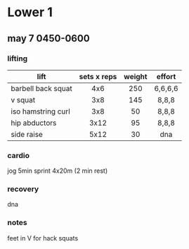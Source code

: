 # Lower 1

## may 7 0450-0600

### lifting

| lift                  | sets x reps | weight | effort |
|-----------------------|:-----------:|:------:|:------:|
| barbell back squat | 4x6 | 250 | 6,6,6,6 |
| v squat | 3x8 | 145 | 8,8,8 |
| iso hamstring curl | 3x8 | 50 | 8,8,8 |
| hip abductors | 3x12 | 95 | 8,8,8 |
| side raise | 5x12 | 30 | dna |

### cardio
jog 5min
sprint 4x20m (2 min rest)

### recovery
dna

### notes
feet in V for hack squats
